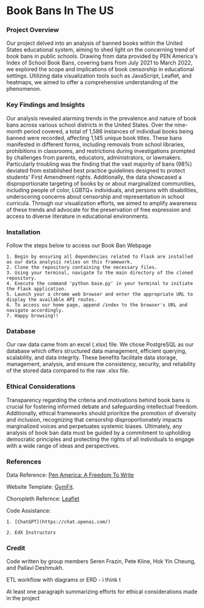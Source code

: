 # Book Bans In The US 


### Project Overview

Our project delved into an analysis of banned books within the United States educational system, aiming to shed light on the concerning trend of book bans in public schools. Drawing from data provided by PEN America's Index of School Book Bans, covering bans from July 2021 to March 2022, we explored the scope and implications of book censorship in educational settings. Utilizing data visualization tools such as JavaScript, Leaflet, and heatmaps, we aimed to offer a comprehensive understanding of the phenomenon.

### Key Findings and Insights

Our analysis revealed alarming trends in the prevalence and nature of book bans across various school districts in the United States. Over the nine-month period covered, a total of 1,586 instances of individual books being banned were recorded, affecting 1,145 unique book titles. These bans manifested in different forms, including removals from school libraries, prohibitions in classrooms, and restrictions during investigations prompted by challenges from parents, educators, administrators, or lawmakers. Particularly troubling was the finding that the vast majority of bans (98%) deviated from established best practice guidelines designed to protect students' First Amendment rights. Additionally, the data showcased a disproportionate targeting of books by or about marginalized communities, including people of color, LGBTQ+ individuals, and persons with disabilities, underscoring concerns about censorship and representation in school curricula. Through our visualization efforts, we aimed to amplify awareness of these trends and advocate for the preservation of free expression and access to diverse literature in educational environments.


### Installation

Follow the steps below to access our Book Ban Webpage

    1. Begin by ensuring all dependencies related to Flask are installed as our data analysis relies on this framework.
    2. Clone the repository containing the necessary files.
    3. Using your terminal, navigate to the main directory of the cloned repository.
    4. Execute the command 'python base.py' in your terminal to initiate the Flask application.
    5. Launch your a chrome web browser and enter the appropriate URL to display the available API routes.
    6. To access our home page, append /index to the browser's URL and navigate accordingly.
    7. Happy browsing!!

### Database
Our raw data came from an excel (.xlsx) file. We chose PostgreSQL as our database which offers structured data management, efficient querying, scalability, and data integrity. These benefits facilitate data storage, management, analysis, and ensure the consistency, security, and reliability of the stored data compared to the raw .xlsx file.

### Ethical Considerations

Transparency regarding the criteria and motivations behind book bans is crucial for fostering informed debate and safeguarding intellectual freedom. Additionally, ethical frameworks should prioritize the promotion of diversity and inclusion, recognizing that censorship disproportionately impacts marginalized voices and perpetuates systemic biases. Ultimately, any analysis of book ban data must be guided by a commitment to upholding democratic principles and protecting the rights of all individuals to engage with a wide range of ideas and perspectives.

### References
Data Reference: [Pen America: A Freedom To Write](https://pen.org/banned-in-the-usa/#what)

Website Template: [GymFit](https://demo.themefisher.com/gymfit/).

Choropleth Refernce: [Leaflet](https://leafletjs.com/examples/choropleth/)

Code Assistance: 
    
    1. [ChatGPT](https://chat.openai.com/) 

    2. EdX Instructors

### Credit
Code written by group members Seren Frazin, Pete Kline, Hok Yin Cheung, and Pallavi Deshmukh. 





ETL workflow with diagrams or ERD - i think t

At least one paragraph summarizing efforts for ethical considerations made in the project
